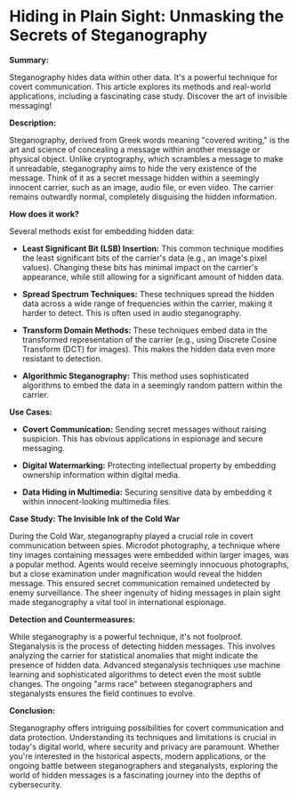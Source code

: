 # Hiding in Plain Sight: Unmasking the Secrets of Steganography

**Summary:**

Steganography hides data within other data.  It's a powerful technique for covert communication. This article explores its methods and real-world applications, including a fascinating case study. Discover the art of invisible messaging!


**Description:**

Steganography, derived from Greek words meaning "covered writing," is the art and science of concealing a message within another message or physical object.  Unlike cryptography, which scrambles a message to make it unreadable, steganography aims to hide the very existence of the message.  Think of it as a secret message hidden within a seemingly innocent carrier, such as an image, audio file, or even video.  The carrier remains outwardly normal, completely disguising the hidden information.

**How does it work?**

Several methods exist for embedding hidden data:

* **Least Significant Bit (LSB) Insertion:** This common technique modifies the least significant bits of the carrier's data (e.g., an image's pixel values).  Changing these bits has minimal impact on the carrier's appearance, while still allowing for a significant amount of hidden data.

* **Spread Spectrum Techniques:** These techniques spread the hidden data across a wide range of frequencies within the carrier, making it harder to detect.  This is often used in audio steganography.

* **Transform Domain Methods:** These techniques embed data in the transformed representation of the carrier (e.g., using Discrete Cosine Transform (DCT) for images).  This makes the hidden data even more resistant to detection.

* **Algorithmic Steganography:** This method uses sophisticated algorithms to embed the data in a seemingly random pattern within the carrier.

**Use Cases:**

* **Covert Communication:**  Sending secret messages without raising suspicion.  This has obvious applications in espionage and secure messaging.

* **Digital Watermarking:** Protecting intellectual property by embedding ownership information within digital media.

* **Data Hiding in Multimedia:** Securing sensitive data by embedding it within innocent-looking multimedia files.


**Case Study: The Invisible Ink of the Cold War**

During the Cold War, steganography played a crucial role in covert communication between spies.  Microdot photography, a technique where tiny images containing messages were embedded within larger images, was a popular method.  Agents would receive seemingly innocuous photographs, but a close examination under magnification would reveal the hidden message.  This ensured secret communication remained undetected by enemy surveillance.  The sheer ingenuity of hiding messages in plain sight made steganography a vital tool in international espionage.


**Detection and Countermeasures:**

While steganography is a powerful technique, it's not foolproof.  Steganalysis is the process of detecting hidden messages.  This involves analyzing the carrier for statistical anomalies that might indicate the presence of hidden data. Advanced steganalysis techniques use machine learning and sophisticated algorithms to detect even the most subtle changes.  The ongoing "arms race" between steganographers and steganalysts ensures the field continues to evolve.



**Conclusion:**

Steganography offers intriguing possibilities for covert communication and data protection.  Understanding its techniques and limitations is crucial in today's digital world, where security and privacy are paramount.  Whether you're interested in the historical aspects, modern applications, or the ongoing battle between steganographers and steganalysts, exploring the world of hidden messages is a fascinating journey into the depths of cybersecurity.